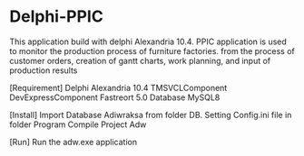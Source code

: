# Delphi-PPIC
This application build with delphi Alexandria 10.4. PPIC application is used to monitor the production process of furniture factories. from the process of customer orders, creation of gantt charts, work planning, and input of production results

[Requirement] 
Delphi Alexandria 10.4
TMSVCLComponent
DevExpressComponent
Fastreort 5.0
Database MySQL8

[Install]
Import Database Adiwraksa from folder DB.
Setting Config.ini file in folder Program
Compile Project Adw 

[Run]
Run the adw.exe application
